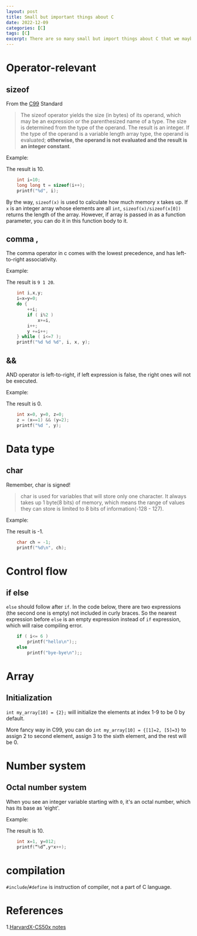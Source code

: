 ```yaml
---
layout: post
title: Small but important things about C
date: 2022-12-09
categories: [C]
tags: [C]
excerpt: There are so many small but import things about C that we maybe don't know but will bring "disaster" during program.
---
```


# Operator-relevant
## sizeof
From the [C99](https://www.open-std.org/JTC1/sc22/wg14/www/docs/n1256.pdf) Standard 
> The sizeof operator yields the size (in bytes) of its operand, which may be an expression or the parenthesized name of a type. The size is determined from the type of the operand. The result is an integer. If the type of the operand is a variable length array type, the operand is evaluated; **otherwise, the operand is not evaluated and the result is an integer constant**.

Example:

The result is 10.
```c 
    int i=10;
    long long t = sizeof(i++);
    printf("%d", i);
```

By the way, `sizeof(x)` is used to calculate how much memory x takes up. If `x` is an integer array whose elements are all `int`, `sizeof(x)/sizeof(x[0])` returns the length of the array. However, if array is passed in as a function parameter, you can do it in this function body to it.
## comma ,
The comma operator in c comes with the lowest precedence, and  has left-to-right associativity.

Example:

The result is `9 1 20`.
```c
    int i,x,y;	
    i=x=y=0;
    do {
        ++i;
        if ( i%2 ) 
            x+=i, 
        i++;
        y +=i++;
    } while ( i<=7 );
    printf("%d %d %d", i, x, y);
```

## &&
AND operator is left-to-right, if left expression is false, the right ones will not be executed.

Example:

The result is 0.
```c 
    int x=0, y=0, z=0;
    z = (x==1) && (y=2);
    printf("%d ", y);
```

# Data type
## char
Remember, char is signed!

> char is used for variables that will store only one character. It always takes up 1 byte(8 bits) of memory, which means the range of values they can store is limited to 8 bits of information(-128 - 127).

Example:

The result is -1.
```c 
    char ch = -1;
	printf("%d\n", ch);
```
# Control flow
## if else
`else` should follow after `if`. In the code below, there are two expressions (the second one is empty) not included in curly braces. So the nearest expression before `else` is an empty expression instead of `if` expression, which will raise compiling error.
```c 
    if ( i<= 6 ) 
		printf("hello\n");;
	else
		printf("bye-bye\n");;
```
# Array
## Initialization
`int my_array[10] = {2};` will initialize the elements at index 1-9 to be 0 by default.

More fancy way in C99, you can do `int my_array[10] = {[1]=2, [5]=3}` to assign 2 to second element, assign 3 to the sixth element, and the rest will be 0.
# Number system
## Octal number system
When you see an integer variable starting with `0`, it's an octal number, which has its base as 'eight'.

Example:

The result is 10.
```c 
    int x=1, y=012;
    printf(“%d”,y*x++);
```

# compilation
`#include`/`#define` is instruction of compiler, not a part of C language.
# References
1.[HarvardX-CS50x notes](https://github.com/momo4826/HarvardX-CS50x)